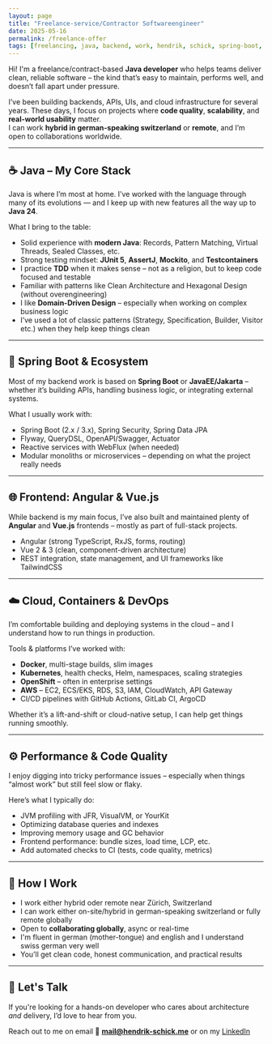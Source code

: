 ```yaml
---
layout: page
title: "Freelance-service/Contractor Softwareengineer"
date: 2025-05-16
permalink: /freelance-offer
tags: [freelancing, java, backend, work, hendrik, schick, spring-boot, angular, vuejs, cloud, aws, kubernetes, tdd, ddd]
---
```


Hi! I'm a freelance/contract-based **Java developer** who helps teams deliver clean, reliable software – the kind that’s easy to maintain, performs well, and doesn’t fall apart under pressure.

I’ve been building backends, APIs, UIs, and cloud infrastructure for several years. These days, I focus on projects where **code quality**, **scalability**, and **real-world usability** matter.  
I can work **hybrid in german-speaking switzerland** or **remote**, and I’m open to collaborations worldwide.

---

## ☕ Java – My Core Stack

Java is where I’m most at home. I’ve worked with the language through many of its evolutions — and I keep up with new features all the way up to **Java 24**.

What I bring to the table:

- Solid experience with **modern Java**: Records, Pattern Matching, Virtual Threads, Sealed Classes, etc.
- Strong testing mindset: **JUnit 5**, **AssertJ**, **Mockito**, and **Testcontainers**
- I practice **TDD** when it makes sense – not as a religion, but to keep code focused and testable
- Familiar with patterns like Clean Architecture and Hexagonal Design (without overengineering)
- I like **Domain-Driven Design** – especially when working on complex business logic
- I’ve used a lot of classic patterns (Strategy, Specification, Builder, Visitor etc.) when they help keep things clean

---

## 🌱 Spring Boot & Ecosystem

Most of my backend work is based on **Spring Boot** or **JavaEE/Jakarta** – whether it’s building APIs, handling business logic, or integrating external systems.

What I usually work with:

- Spring Boot (2.x / 3.x), Spring Security, Spring Data JPA
- Flyway, QueryDSL, OpenAPI/Swagger, Actuator
- Reactive services with WebFlux (when needed)
- Modular monoliths or microservices – depending on what the project really needs

---

## 🌐 Frontend: Angular & Vue.js

While backend is my main focus, I’ve also built and maintained plenty of **Angular** and **Vue.js** frontends – mostly as part of full-stack projects.

- Angular (strong TypeScript, RxJS, forms, routing)
- Vue 2 & 3 (clean, component-driven architecture)
- REST integration, state management, and UI frameworks like TailwindCSS

---

## ☁️ Cloud, Containers & DevOps

I’m comfortable building and deploying systems in the cloud – and I understand how to run things in production.

Tools & platforms I’ve worked with:

- **Docker**, multi-stage builds, slim images
- **Kubernetes**, health checks, Helm, namespaces, scaling strategies
- **OpenShift** – often in enterprise settings
- **AWS** – EC2, ECS/EKS, RDS, S3, IAM, CloudWatch, API Gateway
- CI/CD pipelines with GitHub Actions, GitLab CI, ArgoCD

Whether it’s a lift-and-shift or cloud-native setup, I can help get things running smoothly.

---

## ⚙️ Performance & Code Quality

I enjoy digging into tricky performance issues – especially when things “almost work” but still feel slow or flaky.

Here’s what I typically do:

- JVM profiling with JFR, VisualVM, or YourKit
- Optimizing database queries and indexes
- Improving memory usage and GC behavior
- Frontend performance: bundle sizes, load time, LCP, etc.
- Add automated checks to CI (tests, code quality, metrics)

---

## 🤝 How I Work

- I work either hybrid oder remote near Zürich, Switzerland
- I can work either on-site/hybrid in german-speaking switzerland or fully remote globally
- Open to **collaborating globally**, async or real-time
- I'm fluent in german (mother-tongue) and english and I understand swiss german very well
- You’ll get clean code, honest communication, and practical results

---

## 📩 Let's Talk

If you're looking for a hands-on developer who cares about architecture *and* delivery, I’d love to hear from you. 

Reach out to me on email 📧 **mail@hendrik-schick.me** or on my [LinkedIn](https://www.linkedin.com/in/hendrik-schick/)
